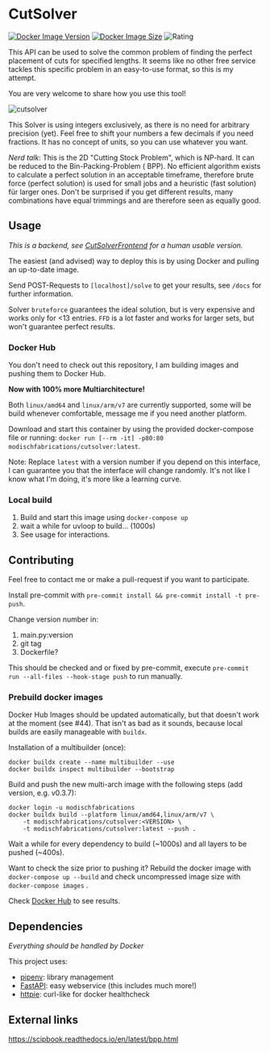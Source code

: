 # CutSolver

[![Docker Image Version](https://img.shields.io/docker/v/modischfabrications/cutsolver.svg)](https://hub.docker.com/repository/docker/modischfabrications/cutsolver)
[![Docker Image Size](https://img.shields.io/docker/image-size/modischfabrications/cutsolver.svg)](https://hub.docker.com/repository/docker/modischfabrications/cutsolver)
![Rating](https://img.shields.io/badge/rating-awesome-brightgreen.svg)

This API can be used to solve the common problem of finding the perfect placement of cuts for specified lengths.
It seems like no other free service tackles this specific problem in an easy-to-use format, so this is my attempt.

You are very welcome to share how you use this tool!

![cutsolver](https://user-images.githubusercontent.com/25404728/53304884-fb9c4980-387a-11e9-9a49-330369befc44.png)

This Solver is using integers exclusively, as there is no need for arbitrary precision (yet).
Feel free to shift your numbers a few decimals if you need fractions.
It has no concept of units, so you can use whatever you want.

*Nerd talk*: This is the 2D "Cutting Stock Problem", which is NP-hard. It can be reduced to the Bin-Packing-Problem (
BPP).
No efficient algorithm exists to calculate a perfect solution in an acceptable timeframe, therefore brute force (perfect
solution)
is used for small jobs and a heuristic (fast solution) für larger ones. Don't be surprised if you get different results,
many combinations have equal trimmings and are therefore seen as equally good.

## Usage

*This is a backend, see [CutSolverFrontend](https://github.com/ModischFabrications/CutSolverFrontend) for a human usable
version.*

The easiest (and advised) way to deploy this is by using Docker and pulling an up-to-date image.

Send POST-Requests to `[localhost]/solve` to get your results, see `/docs` for further information.

Solver `bruteforce` guarantees the ideal solution, but is very expensive and works only for <13 entries. `FFD` is a lot
faster and works for larger sets, but won't
guarantee perfect results.

### Docker Hub

You don't need to check out this repository, I am building images and pushing them to Docker Hub.

**Now with 100% more Multiarchitecture!**

Both `linux/amd64` and `linux/arm/v7` are currently supported, some will be build whenever comfortable, message me if
you need another platform.

Download and start this container by using the provided docker-compose file or running:
`docker run [--rm -it] -p80:80 modischfabrications/cutsolver:latest`.

Note: Replace `latest` with a version number if you depend on this interface, I can guarantee you that the interface
will change randomly. It's not like I know what I'm doing, it's more like a learning curve.

### Local build
1. Build and start this image using `docker-compose up`
2. wait a while for uvloop to build... (1000s)
3. See usage for interactions.

## Contributing
Feel free to contact me or make a pull-request if you want to participate.

Install pre-commit with `pre-commit install && pre-commit install -t pre-push`.

Change version number in:
1. main.py:version
2. git tag
3. Dockerfile?

This should be checked and or fixed by pre-commit, execute `pre-commit run --all-files --hook-stage push` to run manually.

### Prebuild docker images

Docker Hub Images should be updated automatically, but that doesn't work at the moment (see #44).
That isn't as bad as it sounds, because local builds are easily manageable with `buildx`.

Installation of a multibuilder (once):

```
docker buildx create --name multibuilder --use
docker buildx inspect multibuilder --bootstrap
```

Build and push the new multi-arch image with the following steps (add version, e.g. v0.3.7):

```
docker login -u modischfabrications
docker buildx build --platform linux/amd64,linux/arm/v7 \
    -t modischfabrications/cutsolver:<VERSION> \
    -t modischfabrications/cutsolver:latest --push .
```

Wait a while for every dependency to build (~1000s) and all layers to be pushed (~400s).

Want to check the size prior to pushing it?
Rebuild the docker image with `docker-compose up --build` and check uncompressed image size with `docker-compose images`
.

Check [Docker Hub](https://hub.docker.com/repository/docker/modischfabrications/cutsolver) to see results.

## Dependencies

*Everything should be handled by Docker*

This project uses:

* [pipenv](https://github.com/pypa/pipenv): library management
* [FastAPI](https://github.com/tiangolo/fastapi): easy webservice (this includes much more!)
* [httpie](https://github.com/jakubroztocil/httpie): curl-like for docker healthcheck

## External links
<https://scipbook.readthedocs.io/en/latest/bpp.html>
